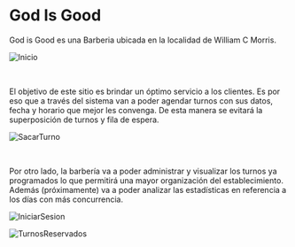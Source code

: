 <h1>God Is Good</h1>

<p>God is Good es una Barberia ubicada en la localidad de William C Morris.</p>

![Inicio](https://github.com/user-attachments/assets/02eb59fb-4391-4fc5-96b2-767cd5637bbc)

<br>

<p>El objetivo de este sitio es brindar un óptimo servicio a los clientes. Es por eso que a través del sistema van a poder agendar turnos con sus datos, fecha y horario que mejor les convenga.
De esta manera se evitará la superposición de turnos y fila de espera.</p>

![SacarTurno](https://github.com/user-attachments/assets/610a9d03-da14-4bd5-ab16-94c43945df39)

<br>

<p>Por otro lado, la barbería va a poder administrar y visualizar los turnos ya programados lo que permitirá una mayor organización del establecimiento. 
Además (próximamente) va a poder analizar las estadísticas en referencia a los días con más concurrencia.</p>

![IniciarSesion](https://github.com/user-attachments/assets/51dc2b16-19e3-4adb-bb09-f75dd46cba42)

![TurnosReservados](https://github.com/user-attachments/assets/fa174022-5ccc-4a36-815f-cc328c301cba)
